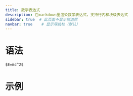 ```yaml
---
title: 数学表达式
description: 在markdown里渲染数学表达式，支持行内和块级表达式
sidebar: true  # 此页面不显示侧边栏
navbar: true    # 显示导航栏（默认）
---
```



# 语法
````markdown
$E=mc^2$
````


# 示例

<script setup>
import {MarkdownViewer} from "@"; 
import {ref} from "vue"; 
const typedExample = ref(`
$E=mc^2$

还可以居中显示数学表达式
::: center
$E=mc^2$
:::
`)
</script>

<MarkdownViewer :text="typedExample" />

